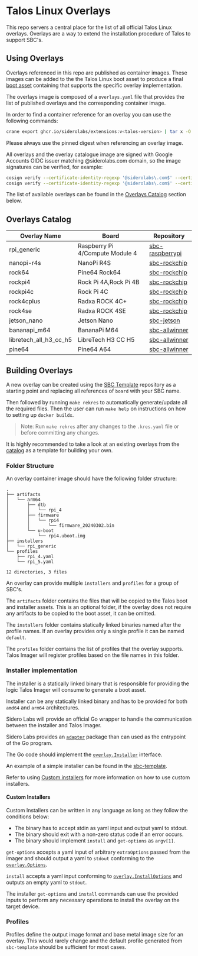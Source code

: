 # Talos Linux Overlays

This repo servers a central place for the list of all official Talos Linux overlays.
Overlays are a way to extend the installation procedure of Talos to support SBC's.

## Using Overlays

Overlays referenced in this repo are published as container images.
These images can be added to the the Talos Linux boot asset to produce a final [boot asset](https://www.talos.dev/latest/talos-guides/install/boot-assets/) containing that supports the specific overlay implementation.

The overlays image is composed of a `overlays.yaml` file that provides the list of published overlays and the corresponding container image.

In order to find a container reference for an overlay you can use the following commands:

```bash
crane export ghcr.io/siderolabs/extensions:v<talos-version> | tar x -O overlays.yaml | yq '.overlays[] | select(.name == "<overlay-name>") | .image + "@" + .digest'
```

Please always use the pinned digest when referencing an overlay image.

All overlays and the overlay catalogue image are signed with Google Accounts OIDC issuer matching @siderolabs.com domain, so the image signatures can be verified, for example:

```bash
cosign verify --certificate-identity-regexp '@siderolabs\.com$' --certificate-oidc-issuer https://accounts.google.com ghcr.io/siderolabs/overlays:v1.7.0
cosign verify --certificate-identity-regexp '@siderolabs\.com$' --certificate-oidc-issuer https://accounts.google.com ghcr.io/siderolabs/sbc-raspberry-pi:v0.1.0
```

The list of available overlays can be found in the [Overlays Catalog](#overlays-catalog) section below.

## Overlays Catalog

| Overlay Name           | Board                           | Repository                                                       |
| ---------------------- | ------------------------------- | ---------------------------------------------------------------- |
| rpi_generic            | Raspberry Pi 4/Compute Module 4 | [sbc-raspberrypi](https://github.com/siderolabs/sbc-raspberrypi) |
| nanopi-r4s             | NanoPi R4S                      | [sbc-rockchip](https://github.com/siderolabs/sbc-rockchip)       |
| rock64                 | Pine64 Rock64                   | [sbc-rockchip](https://github.com/siderolabs/sbc-rockchip)       |
| rockpi4                | Rock Pi 4A,Rock Pi 4B           | [sbc-rockchip](https://github.com/siderolabs/sbc-rockchip)       |
| rockpi4c               | Rock Pi 4C                      | [sbc-rockchip](https://github.com/siderolabs/sbc-rockchip)       |
| rock4cplus             | Radxa ROCK 4C+                  | [sbc-rockchip](https://github.com/siderolabs/sbc-rockchip)       |
| rock4se                | Radxa ROCK 4SE                  | [sbc-rockchip](https://github.com/siderolabs/sbc-rockchip)       |
| jetson_nano            | Jetson Nano                     | [sbc-jetson](https://github.com/siderolabs/sbc-jetson)           |
| bananapi_m64           | BananaPi M64                    | [sbc-allwinner](https://github.com/siderolabs/sbc-allwinner)     |
| libretech_all_h3_cc_h5 | LibreTech H3 CC H5              | [sbc-allwinner](https://github.com/siderolabs/sbc-allwinner)     |
| pine64                 | Pine64 A64                      | [sbc-allwinner](https://github.com/siderolabs/sbc-allwinner)     |

## Building Overlays

A new overlay can be created using the [SBC Template](https://github.com/siderolabs/sbc-template) repository as a starting point and
replacing all references of `board` with  your SBC name.

Then followed by running `make rekres` to automatically generate/update all the required files.
Then the user can run `make help` on instructions on how to setting up `docker buildx`.

> Note: Run `make rekres` after any changes to the `.kres.yaml` file or before committing any changes.

It is highly recommended to take a look at an existing overlays from the [catalog](#overlays-catalog) as a template for building your own.


### Folder Structure

An overlay container image should have the following folder structure:

```text
.
├── artifacts
│   └── arm64
│       ├── dtb
│       │   └── rpi_4
│       ├── firmware
│       │   └── rpi4
│       │       └── firmware_20240302.bin
│       └── u-boot
│           └── rpi4.uboot.img
├── installers
│   └── rpi_generic
└── profiles
    ├── rpi_4.yaml
    └── rpi_5.yaml

12 directories, 3 files
```

An overlay can provide multiple `installers` and `profiles` for a group of SBC's.

The `artifacts` folder contains the files that will be copied to the Talos boot and installer assets.
This is an optional folder, if the overlay does not require any artifacts to be copied to the boot asset, it can be omitted.

The `installers` folder contains statically linked binaries named after the profile names.
If an overlay provides only a single profile it can be named `default`.

The `profiles` folder contains the list of profiles that the overlay supports.
Talos Imager will register profiles based on the file names in this folder.

### Installer implementation

The installer is a statically linked binary that is responsible for providing the logic Talos Imager will consume to generate a boot asset.

Installer can be any statically linked binary and has to be provided for both `amd64` and `arm64` architectures.

Sidero Labs will provide an official Go wrapper to handle the communication between the installer and Talos Imager.

Sidero Labs provides an [`adapter`](https://pkg.go.dev/github.com/siderolabs/talos/pkg/machinery/overlay/adapter#Execute) package than can used as the entrypoint of the Go program.

The Go code should implement the [`overlay.Installer`](https://pkg.go.dev/github.com/siderolabs/talos/pkg/machinery/overlay#Installer) interface.

An example of a simple installer can be found in the [sbc-template](https://github.com/siderolabs/sbc-template/blob/main/installers/board/src/main.go).

Refer to using [Custom installers](#custom-installers) for more information on how to use custom installers.

#### Custom Installers

Custom Installers can be written in any language as long as they follow the conditions below:

* The binary has to accept stdin as yaml input and output yaml to stdout.
* The binary should exit with a non-zero status code if an error occurs.
* The binary should implement `install` and `get-options` as `argv[1]`.

`get-options` accepts a yaml input of arbitrary `extraOptions` passed from the imager and should output a yaml to `stdout` conforming to the [`overlay.Options`](https://pkg.go.dev/github.com/siderolabs/talos/pkg/machinery/overlay#Options).

`install` accepts a yaml input conforming to [`overlay.InstallOptions`](https://pkg.go.dev/github.com/siderolabs/talos/pkg/machinery/overlay#InstallOptions) and outputs an empty yaml to `stdout`.

The installer `get-options` and `install` commands can use the provided inputs to perform any necessary operations to install the overlay on the target device.

### Profiles

Profiles define the output image format and base metal image size for an overlay.
This would rarely change and the default profile generated from `sbc-template` should be sufficient for most cases.
